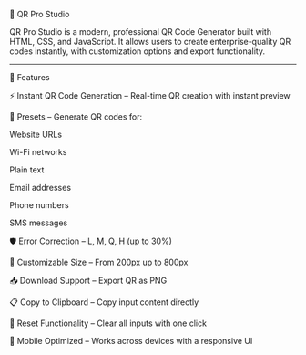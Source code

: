 📱 QR Pro Studio

QR Pro Studio is a modern, professional QR Code Generator built with HTML, CSS, and JavaScript.
It allows users to create enterprise-quality QR codes instantly, with customization options and export functionality.

---

🚀 Features

⚡ Instant QR Code Generation – Real-time QR creation with instant preview

📶 Presets – Generate QR codes for:

Website URLs

Wi-Fi networks

Plain text

Email addresses

Phone numbers

SMS messages

🛡 Error Correction – L, M, Q, H (up to 30%)

🎨 Customizable Size – From 200px up to 800px

📥 Download Support – Export QR as PNG

📋 Copy to Clipboard – Copy input content directly

🧹 Reset Functionality – Clear all inputs with one click

📱 Mobile Optimized – Works across devices with a responsive UI
